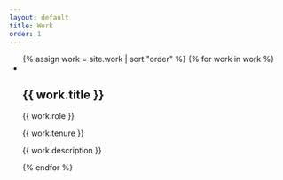 ```yaml
---
layout: default
title: Work
order: 1
---
```


<ul class="c-work">
  {% assign work = site.work | sort:"order" %}
  {% for work in work %}
  <li class="c-work__item">
    <div class="c-work__media">
      <img class="c-work__image" src="{{ work.image }}" alt="">
    </div>
    <div class="c-work__body">
      <div class="c-work__header">
        <h2 class="c-work__title">{{ work.title }}</h2>
        <div class="c-work__info">
          <p class="c-work__role">{{ work.role }}</p>
          <p class="c-work__date">{{ work.tenure }}</p>
        </div>
      </div>
      <p class="c-work__description">{{ work.description }}</p>
    </div>
  </li>
  {% endfor %}
</ul>

